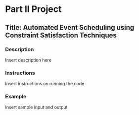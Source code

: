 # Part II Project
## Title: Automated Event Scheduling using Constraint Satisfaction Techniques

### Description
Insert description here

### Instructions
Insert instructions on running the code

### Example
Insert sample input and output
